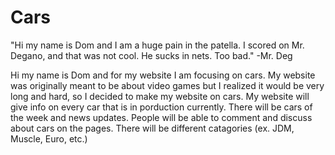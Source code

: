 # Cars
"Hi my name is Dom and I am a huge pain in the patella. I scored on Mr. Degano, and that was not cool. He sucks in nets. Too bad." -Mr. Deg

Hi my name is Dom and for my website I am focusing on cars. My website was originally meant to be about video games but I realized it would be very long and hard, so I decided to make my website on cars. My website will give info on every car that is in porduction currently. There will be cars of the week and news updates. People will be able to comment and discuss about cars on the pages. There will be different catagories (ex. JDM, Muscle, Euro, etc.) 
